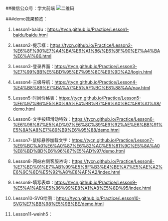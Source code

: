 ##微信公众号：学大前端
![二维码](https://mmbiz.qpic.cn/mmbiz_jpg/aN15XkCQXKYWZljytZ1ricGvE6RicCcibVjq8TNibpzr6ibTL03L2vicWnrAiaDiaawBdzaDzDhcsHkhwdRGQ0fz23B9aQ/640?wx_fmt=jpeg&tp=webp&wxfrom=5&wx_lazy=1)



###demo效果预览：

1. Lesson1-baidu：https://tycn.github.io/Practice/Lesson1-baidu/baidu.html

2. Lesson2-提示框：https://tycn.github.io/Practice/Lesson2-%E6%8F%90%E7%A4%BA%E6%A1%86/%E6%8F%90%E7%A4%BA%E6%A1%86.html

3. Lesson3-登录界面：https://tycn.github.io/Practice/Lesson3-%E7%99%BB%E5%BD%95%E7%95%8C%E9%9D%A2/login.html

4. Lesson4-三级导航：https://tycn.github.io/Practice/Lesson4-%E4%B8%89%E7%BA%A7%E5%AF%BC%E8%88%AA/nav.html

5. Lesson5-时尚价格表：https://tycn.github.io/Practice/Lesson5-%E6%97%B6%E5%B0%9A%E4%BB%B7%E6%A0%BC%E8%A1%A8/demo.html

6. Lesson6-文字按钮滑动特效：https://tycn.github.io/Practice/Lesson6-%E6%96%87%E5%AD%97%E6%8C%89%E9%92%AE%E6%BB%91%E5%8A%A8%E7%89%B9%E6%95%88/demo.html

7. Lesson7-鼠标悬停加载文字：https://tycn.github.io/Practice/Lesson7-%E9%BC%A0%E6%A0%87%E6%82%AC%E5%81%9C%E5%8A%A0%E8%BD%BD%E6%96%87%E5%AD%97/demo.html

8. Lesson8-网站右侧客服咨询：https://tycn.github.io/Practice/Lesson8-%E7%BD%91%E7%AB%99%E5%8F%B3%E4%BE%A7%E5%AE%A2%E6%9C%8D%E5%92%A8%E8%AF%A2/index.html

9. Lesson9-填写表单：https://tycn.github.io/Practice/Lesson9-%E5%A1%AB%E5%86%99%E8%A1%A8%E5%8D%95/index.html

10. Lesson10-SVG绘图：https://tycn.github.io/Practice/Lesson10-SVG%E7%BB%98%E5%9B%BE/demo.html

11. Lesson11-weinh5：

    ​